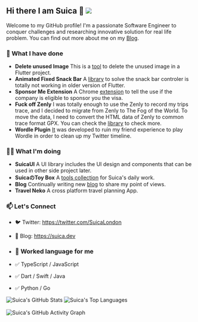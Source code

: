 ## Hi there I am Suica 👋 ![](https://visitor-badge.laobi.icu/badge?page_id=SuicaLondon.SuicaLondon)

Welcome to my GitHub profile! I'm a passionate Software Engineer to conquer challenges and researching innovative solution for real life problem. You can find out more about me on my [Blog](https://suica.dev).

### 💼 What I have done 
- **Delete unused Image** This is a [tool](https://pub.dev/packages/delete_unused_image) to delete the unused image in a Flutter project.
- **Animated Fixed Snack Bar** A [library](https://pub.dev/packages/animated_fixed_snack_bar) to solve the snack bar controler is totally not working in older version of Flutter.
- **Sponsor Me Extension** A Chrome [extension](https://github.com/SuicaLondon/sponsor-me) to tell the use if the company is eligible to sponsor you the visa.
- **Fuck off Zenly** I was totally enough to use the Zenly to record my trips trace, and I decided to migrate from Zenly to The Fog of the World. To move the data, I need to convert the HTML data of Zenly to common trace format GPX. You can check the [library](https://github.com/SuicaLondon/FuckoffZenly) to check more.
- **Wordle Plugin** [It](https://github.com/SuicaLondon/WordlePluginChrome) was developed to ruin my friend experience to play Wordle in order to clean up my Twitter timeline.
  
### 👨‍💻 What I'm doing
- **SuicaUI** A UI library includes the UI design and components that can be used in other side project later.
- **SuicaのToy Box** A [tools collection](https://suica-no-toy-box.vercel.app/) for Suica's daily work.
- **Blog** Continually writing new [blog](https://suica.dev/blogs) to share my point of views.
- **Travel Neko** A cross platform travel planning App.

### 📫 Let's Connect

- 🐦 Twitter: https://twitter.com/SuicaLondon
- 📖 Blog: https://suica.dev

- ### 📖 Worked language for me

- ✅ TypeScript / JavaScript
- ✅ Dart / Swift / Java
- ✅ Python / Go

<div>
  <img 
    src="https://github-readme-stats-neon-three-53.vercel.app/api?username=SuicaLondon&show_icons=true&theme=dark&show_owner=true" 
    alt="Suica's GitHub Stats" 
  />
  <img 
    src="https://github-readme-stats-neon-three-53.vercel.app/api/top-langs/?username=SuicaLondon&layout=compact&theme=dark&show_owner=true" 
    alt="Suica's Top Languages" 
  />
</div>

<br/>

<div>
  <img 
    src="https://github-readme-activity-graph-ochre-omega.vercel.app/graph?username=SuicaLondon&theme=dracula" 
    alt="Suica's GitHub Activity Graph" 
  />
</div>


